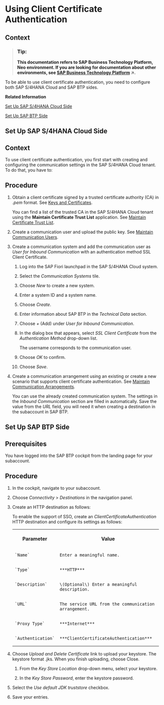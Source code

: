 <!-- loiod360a3d2af2d426d8243e44bd8ef6a30 -->

# Using Client Certificate Authentication



<a name="loiod360a3d2af2d426d8243e44bd8ef6a30__context_zkq_1wk_scb"/>

## Context

> ### Tip:  
> **This documentation refers to SAP Business Technology Platform, Neo environment. If you are looking for documentation about other environments, see [SAP Business Technology Platform](https://help.sap.com/viewer/65de2977205c403bbc107264b8eccf4b/Cloud/en-US/6a2c1ab5a31b4ed9a2ce17a5329e1dd8.html "SAP Business Technology Platform (SAP BTP) is an integrated offering comprised of four technology portfolios: database and data management, application development and integration, analytics, and intelligent technologies. The platform offers users the ability to turn data into business value, compose end-to-end business processes, and build and extend SAP applications quickly.") :arrow_upper_right:.**

To be able to use client certificate authentication, you need to configure both SAP S/4HANA Cloud and SAP BTP sides.

**Related Information**  


[Set Up SAP S/4HANA Cloud Side](using-client-certificate-authentication-d360a3d.md#loio8477e12f669b44feae3b77d7e47f1a18 "")

[Set Up SAP BTP Side](using-client-certificate-authentication-d360a3d.md#loio21d11edb36d148e49cec50fe4996ba00 "")

 <a name="loio8477e12f669b44feae3b77d7e47f1a18"/>

<!-- loio8477e12f669b44feae3b77d7e47f1a18 -->

## Set Up SAP S/4HANA Cloud Side



## Context

To use client certificate authentication, you first start with creating and configuring the communication settings in the SAP S/4HANA Cloud tenant. To do that, you have to:



## Procedure

1.  Obtain a client certificate signed by a trusted certificate authority \(CA\) in *.pem* format. See [Keys and Certificates](https://help.sap.com/viewer/65de2977205c403bbc107264b8eccf4b/Cloud/en-US/3735938d1d1d4d04a0e976b9ad1799d5.html).

    You can find a list of the trusted CA in the SAP S/4HANA Cloud tenant using the **Maintain Certificate Trust List** application. See [Maintain Certificate Trust List](https://help.sap.com/viewer/f544846954f24b9183eddadcc41bdc3b/1808.500/en-US/2b3c3f1e4007472883abe5226e84f05f.html).

2.  Create a communication user and upload the public key. See [Maintain Communication Users](https://help.sap.com/viewer/f544846954f24b9183eddadcc41bdc3b/1808.500/en-US/eef80dda3867461c92ac1273689ed36f.html).

3.  Create a communication system and add the communication user as *User for Inbound Communication* with an authentication method SSL Client Certificate.

    1.  Log into the SAP Fiori launchpad in the SAP S/4HANA Cloud system.

    2.  Select the *Communication Systems* tile.

    3.  Choose *New* to create a new system.

    4.  Enter a system ID and a system name.

    5.  Choose *Create*.

    6.  Enter information about SAP BTP in the *Technical Data* section.

    7.  Choose *\+* \(Add\) under *User for Inbound Communication*.

    8.  In the dialog box that appears, select *SSL Client Certificate* from the *Authentication Method* drop-down list.

        The username corresponds to the communication user.

    9.  Choose *OK* to confirm.

    10. Choose *Save*.


4.  Create a communication arrangement using an existing or create a new scenario that supports client certificate authentication. See [Maintain Communication Arrangements](https://help.sap.com/viewer/f544846954f24b9183eddadcc41bdc3b/1808.500/en-US/fab3fd449cf74c6384622b98831e989e.html).

    You can use the already created communication system. The settings in the *Inbound Communication* section are filled in automatically. Save the value from the *URL* field, you will need it when creating a destination in the subaccount in SAP BTP.


 <a name="loio21d11edb36d148e49cec50fe4996ba00"/>

<!-- loio21d11edb36d148e49cec50fe4996ba00 -->

## Set Up SAP BTP Side



<a name="loio21d11edb36d148e49cec50fe4996ba00__prereq_yhj_m5w_3bb"/>

## Prerequisites

You have logged into the SAP BTP cockpit from the landing page for your subaccount.



<a name="loio21d11edb36d148e49cec50fe4996ba00__steps_vhq_fww_3bb"/>

## Procedure

1.  In the cockpit, navigate to your subaccount.

2.  Choose *Connectivity* \> *Destinations* in the navigation panel.

3.  Create an HTTP destination as follows:

    To enable the support of SSO, create an *ClientCertificateAuthentication* HTTP destination and configure its settings as follows:


    <table>
    <tr>
    <th valign="top">

    Parameter


    
    </th>
    <th valign="top">

    Value


    
    </th>
    </tr>
    <tr>
    <td valign="top">
    
        `Name`


    
    </td>
    <td valign="top">
    
        Enter a meaningful name.


    
    </td>
    </tr>
    <tr>
    <td valign="top">
    
        `Type`


    
    </td>
    <td valign="top">
    
        ***HTTP***


    
    </td>
    </tr>
    <tr>
    <td valign="top">
    
        `Description`


    
    </td>
    <td valign="top">
    
        \(Optional\) Enter a meaningful description.


    
    </td>
    </tr>
    <tr>
    <td valign="top">
    
        `URL`


    
    </td>
    <td valign="top">
    
        The service URL from the communication arrangement.


    
    </td>
    </tr>
    <tr>
    <td valign="top">
    
        `Proxy Type`


    
    </td>
    <td valign="top">
    
        ***Internet***


    
    </td>
    </tr>
    <tr>
    <td valign="top">
    
        `Authentication`


    
    </td>
    <td valign="top">
    
        ***ClientCertificateAuthentication***


    
    </td>
    </tr>
    </table>
    
4.  Choose *Upload and Delete Certificate* link to upload your keystore. The keystore format .jks. When you finish uploading, choose Close.

    1.  From the *Key Store Location* drop-down menu, select your keystore.

    2.  In the *Key Store Password*, enter the keystore password.


5.  Select the *Use default JDK truststore* checkbox.

6.  Save your entries.


